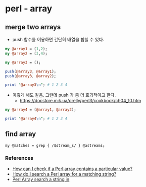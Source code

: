 # perl - array

## merge two arrays
* push 함수를 이용하면 간단히 배열을 합칠 수 있다.

```perl
my @array1 = (1,2);
my @array2 = (3,4);

my @array3 = ();

push(@array3, @array1);
push(@array3, @array2);

print "@array3\n"; # 1 2 3 4
```

* 이렇게 해도 같음. 그런데 push 가 좀 더 효과적이고 한다.
  * https://docstore.mik.ua/orelly/perl3/cookbook/ch04_10.htm
```perl
my @array4 = (@array1, @array2);

print "@array4\n"; # 1 2 3 4
```

## find array
```
my @matches = grep { /$stream_s/ } @astreams;
```

### References
* [How can I check if a Perl array contains a particular value?](https://stackoverflow.com/questions/2860226/how-can-i-check-if-a-perl-array-contains-a-particular-value)
* [How do I search a Perl array for a matching string?](https://stackoverflow.com/questions/2925604/how-do-i-search-a-perl-array-for-a-matching-string/2925834)
* [Perl Array search a string in](https://stackoverflow.com/questions/41501707/perl-array-search-a-string-in)